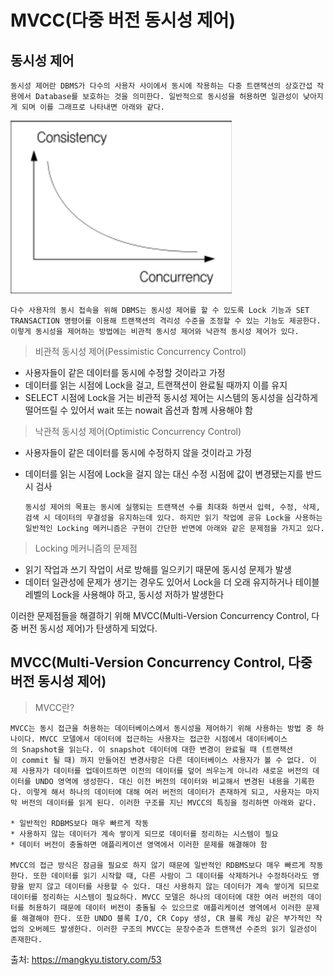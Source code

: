 # MVCC(다중 버전 동시성 제어)

## 동시성 제어

    동시성 제어란 DBMS가 다수의 사용자 사이에서 동시에 작용하는 다중 트랜잭션의 상호간섭 작용에서 Database를 보호하는 것을 의미한다. 일반적으로 동시성을 허용하면 일관성이 낮아지게 되며 이를 그래프로 나타내면 아래와 같다.
<img src="./Images/ConcurrencyControl.png">
    
    다수 사용자의 동시 접속을 위해 DBMS는 동시성 제어를 할 수 있도록 Lock 기능과 SET TRANSACTION 명령어를 이용해 트랜잭션의 격리성 수준을 조정할 수 있는 기능도 제공한다. 이렇게 동시성을 제어하는 방법에는 비관적 동시성 제어와 낙관적 동시성 제어가 있다.

> 비관적 동시성 제어(Pessimistic Concurrency Control)
* 사용자들이 같은 데이터를 동시에 수정할 것이라고 가정
* 데이터를 읽는 시점에 Lock을 걸고, 트랜잭션이 완료될 때까지 이를 유지
* SELECT 시점에 Lock을 거는 비관적 동시성 제어는 시스템의 동시성을 심각하게 떨어뜨릴 수 있어서 wait 또는 nowait 옵션과 함께 사용해야 함

> 낙관적 동시성 제어(Optimistic Concurrency Control)
  * 사용자들이 같은 데이터를 동시에 수정하지 않을 것이라고 가정
  * 데이터를 읽는 시점에 Lock을 걸지 않는 대신 수정 시점에 값이 변경됐는지를 반드시 검사
    
        동시성 제어의 목표는 동시에 실행되는 트랜잭션 수를 최대화 하면서 입력, 수정, 삭제, 검색 시 데이터의 무결성을 유지하는데 있다. 하지만 읽기 작업에 공유 Lock을 사용하는 일반적인 Locking 메커니즘은 구현이 간단한 반면에 아래와 같은 문제점을 가지고 있다.

> Locking 메커니즘의 문제점
* 읽기 작업과 쓰기 작업이 서로 방해를 일으키기 때문에 동시성 문제가 발생
* 데이터 일관성에 문제가 생기는 경우도 있어서 Lock을 더 오래 유지하거나 테이블 레벨의 Lock을 사용해야 하고, 동시성 저하가 발생한다

이러한 문제점들을 해결하기 위해 MVCC(Multi-Version Concurrency Control, 다중 버전 동시성 제어)가 탄생하게 되었다.

## MVCC(Multi-Version Concurrency Control, 다중 버전 동시성 제어)
> MVCC란?

    MVCC는 동시 접근을 허용하는 데이터베이스에서 동시성을 제어하기 위해 사용하는 방법 중 하나이다. MVCC 모델에서 데이터에 접근하는 사용자는 접근한 시점에서 데이터베이스의 Snapshot을 읽는다. 이 snapshot 데이터에 대한 변경이 완료될 때 (트랜잭션이 commit 될 때) 까지 만들어진 변경사항은 다른 데이터베이스 사용자가 볼 수 없다. 이제 사용자가 데이터를 업데이트하면 이전의 데이터를 덮어 씌우는게 아니라 새로운 버전의 데이터를 UNDO 영역에 생성한다. 대신 이전 버전의 데이터와 비교해서 변경된 내용을 기록한다. 이렇게 해서 하나의 데이터에 대해 여러 버전의 데이터가 존재하게 되고, 사용자는 마지막 버전의 데이터를 읽게 된다. 이러한 구조를 지닌 MVCC의 특징을 정리하면 아래와 같다.

    * 일반적인 RDBMS보다 매우 빠르게 작동
    * 사용하지 않는 데이터가 계속 쌓이게 되므로 데이터를 정리하는 시스템이 필요
    * 데이터 버전이 충돌하면 애플리케이션 영역에서 이러한 문제를 해결해야 함

    MVCC의 접근 방식은 잠금을 필요로 하지 않기 때문에 일반적인 RDBMS보다 매우 빠르게 작동한다. 또한 데이터를 읽기 시작할 때, 다른 사람이 그 데이터를 삭제하거나 수정하더라도 영향을 받지 않고 데이터를 사용할 수 있다. 대신 사용하지 않는 데이터가 계속 쌓이게 되므로 데이터를 정리하는 시스템이 필요하다. MVCC 모델은 하나의 데이터에 대한 여러 버전의 데이터를 허용하기 때문에 데이터 버전이 충돌될 수 있으므로 애플리케이션 영역에서 이러한 문제를 해결해야 한다. 또한 UNDO 블록 I/O, CR Copy 생성, CR 블록 캐싱 같은 부가적인 작업의 오버헤드 발생한다. 이러한 구조의 MVCC는 문장수준과 트랜잭션 수준의 읽기 일관성이 존재한다.

출처: https://mangkyu.tistory.com/53 